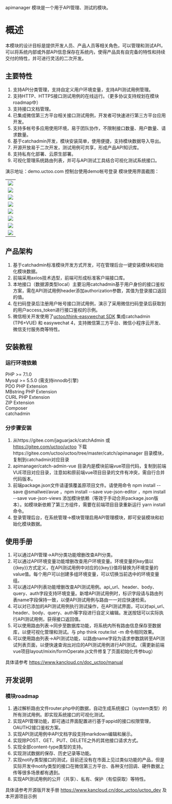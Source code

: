 apimanager 模块是一个用于API管理、测试的模块。

# 概述

  本模块的设计目标是提供开发人员、产品人员等相关角色，可以管理和测试API，可以将系统内部或外部API信息保存在系统内，使得产品具有自完备的特性和持续交付的特性，并可进行灵活的二次开发。
  
## 主要特性
  
1.  支持API分类管理，支持自定义用户环境变量，支持API测试用例管理。
2.  支持HTTP、HTTPS接口测试用例的在线运行。（更多协议支持规划在模块roadmap中）
3.  支持接口文档管理。
4.  已集成微信第三方平台相关接口测试用例，开发者可快速进行第三方平台应用开发。
5.  支持多帐号多应用使用环境，易于团队协作，不限制接口数量、用户数量、请求数量。
6.  基于catchadmin开发，模块安装简单，使用便捷，支持模块数据导入导出。
7.  开源开放易于二次开发，测试用例可共享，形成产品API知识库。
8.  支持私有化部署、云原生部署。
9.  可视化管理系统路由列表，并可与API测试工具结合可视化测试系统接口。

  演示地址：demo.uctoo.com 控制台使用demo帐号登录
  模块使用界面截图：
  <table>
      <tr>
          <td><img src="https://gitee.com/UCT_admin/materials/raw/master/uctoo_apitester/images/api%20category%20list.png"></td>
      </tr>
      <tr>
          <td><img src="https://gitee.com/UCT_admin/materials/raw/master/uctoo_apitester/images/api%20category%20edit.png"></td>
      </tr>
      <tr>
          <td><img src="https://gitee.com/UCT_admin/materials/raw/master/uctoo_apitester/images/api%20user%20env%20list.png"></td>
      </tr>
      <tr>
          <td><img src="https://gitee.com/UCT_admin/materials/raw/master/uctoo_apitester/images/api%20user%20env%20edit.png"></td>
      </tr>
      <tr>
          <td><img src="https://gitee.com/UCT_admin/materials/raw/master/uctoo_apitester/images/api%20test%20case%20list.png"></td>
      </tr>
       <tr>
          <td><img src="https://gitee.com/UCT_admin/materials/raw/master/uctoo_apitester/images/api%20test%20case%20edit.png"></td>
      </tr>
      <tr>
          <td><img src="https://gitee.com/UCT_admin/materials/raw/master/uctoo_apitester/images/apirun.png"></td>
      </tr>
      <tr>
           <td><img src="https://gitee.com/UCT_admin/materials/raw/master/uctoo_apitester/images/routelist.png"></td>
      </tr>
  </table>

## 产品架构
1.  基于catchadmin标准模块开发方式开发，可在管理后台一键安装模块和初始化模块数据。
2.  前端采用axios技术选型，前端可形成标准客户端接口库。
3.  本地接口（数据源类型local）主要沿用catchadmin基于用户身份的接口鉴权方案，需在API测试用例header添加authorization参数，其值为登录接口返回的值。
4.  在扫码登录后注册用户帐号接口测试用例，演示了采用微信扫码登录后获取到的用户access_token进行接口鉴权的示例。
5.  微信相关开发使用了[uctoo/think-easywechat SDK](https://gitee.com/UCT/think-easywechat) 集成catchadmin (TP6+VUE) 和 easywechat 4，支持微信第三方平台、微信小程序云开发、微信支付服务商等特性。

## 安装教程
  
### 运行环境依赖

  PHP >= 7.1.0     
  Mysql >= 5.5.0 (需支持innodb引擎)  
  PDO PHP Extension     
  MBstring PHP Extension     
  CURL PHP Extension     
  ZIP Extension    
  Composer  
  catchadmin  
    
### 分步骤安装
1.  从https://gitee.com/jaguarjack/catchAdmin 或 https://gitee.com/uctoo/uctoo 下载https://gitee.com/uctoo/uctoo/tree/master/catch/apimanager 目录模块，复制到catchadmin对应目录
2.  apimanager/catch-admin-vue 目录内是模块前端vue项目代码，复制到前端VUE项目对应目录，注意如和原前端vue项目目录的文件有冲突，需自行合并代码版本。
3.  前端package.json文件请谨慎覆盖原项目文件。请使用命令 npm install --save @smallwei/avue ，npm install --save vue-json-editor ，npm install --save vue-json-views 添加模块依赖（等效于手动合并package.json版本）。如模块新依赖了第三方组件，需要在前端项目目录重新运行 yarn install 命令。
3.  登录管理后台，在系统管理->模块管理启用API管理模块，即可安装模块和初始化模块数据。

## 使用手册
1.  可以通过API管理->API分类功能增删改查API分类。
2.  可以通过API环境变量功能增删改查用户环境变量。环境变量的key值以{{key}}方式定义，在API测试用例中对应的{{key}}值将替换为环境变量的value值。每个用户可以创建多组环境变量，可以切换当前选中的环境变量组。
3.  可以通过API列表功能增删改查API测试用例。api_url、header、body、query、auth字段支持环境变量。新增API测试用例时，标识字段请与路由列表name字段保持一致，以便API测试用例与路由一一对应快速检索。
4.  可以对已添加的API测试用例执行测试操作，在API测试界面，可以对api_url、header、body、query、auth等字段进行自定义编辑。发送按钮可以实际执行API测试用例，获得接口返回值。
5.  可以使用路由列表->同步至数据库功能，将系统内所有路由信息保存至数据库，以便可视化管理和测试。与 php think route:list -m 命令相同效果。
6.  可以使用路由列表->API测试功能，以路由name字段为请求参数跳转至API测试列表页面，以便快速查询出对应的API测试用例进行API测试。（需更新前端vue项目layout/mixin/formOperate.js文件修复了页面初始化传参bug）

  具体请参考 https://www.kancloud.cn/doc_uctoo/manual
  
## 开发说明
### 模块roadmap

1.  通过解析路由文件router.php中的数据，自动生成系统接口（system类型）的所有测试用例。即实现系统接口的可视化测试。
2.  实现API管理功能，即可通过界面配置进行基于appid的接口权限管理，OAUTH2接口鉴权方案。
3.  实现API测试用例中API文档字段支持markdown编辑和展示。
4.  实现除POST、GET、PUT、DELETE之外的其他接口请求方式。
5.  实现全部content-type类型的支持。
6.  实现测试数据的保存、历史记录等功能。
7.  实现notify类型接口的测试，目前还没有在市面上见过类似功能的产品，但是实际开发中notify类型的接口在微信第三方平台、各种支付回调、硬件数据上传等很多场景都有遇到。
8.  实现API测试用例的公开（共享）、私有、保护（有偿获取）等特性。

  具体请参考开源版开发手册 https://www.kancloud.cn/doc_uctoo/uctoo_dev 及 本开源项目示例  
